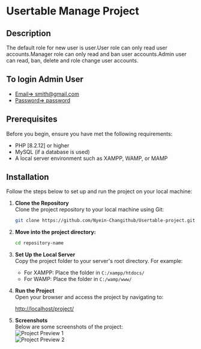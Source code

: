 # Usertable Manage Project


## Description
The default role for new user is user.User role can only read user accounts.Manager role can only read and ban user accounts.Admin user can read, ban, delete and role change user accounts.

## To login Admin User 
- [Email=> smith@gmail.com](#Email=>smith@gmail.com)
- [Password=> password](#Password=>password)

## Prerequisites
Before you begin, ensure you have met the following requirements:
- PHP [8.2.12] or higher
- MySQL (if a database is used)
- A local server environment such as XAMPP, WAMP, or MAMP

## Installation
Follow the steps below to set up and run the project on your local machine:

1. **Clone the Repository**  
   Clone the project repository to your local machine using Git:
   ```bash
   git clone https://github.com/Nyein-Changithub/Usertable-project.git


2. **Move into the project directory:**
   ```bash
   cd repository-name

3. **Set Up the Local Server**  
   Copy the project folder to your server's root directory. For example:
   - For XAMPP: Place the folder in `C:/xampp/htdocs/`
   - For WAMP: Place the folder in `C:/wamp/www/`

4. **Run the Project**  
   Open your browser and access the project by navigating to:
    
   [http://localhost/project/](http://localhost/project/)

6. **Screenshots**  
   Below are some screenshots of the project:  
   ![Project Preview 1](https://github.com/Nyein-Changithub/Usertable-project/blob/2190e92fede2aedb408e19519ff304d18571c05e/prj-pp.PNG)  
   ![Project Preview 2](https://github.com/Nyein-Changithub/Usertable-project/blob/16b77ee6085d8d1284509a009720d5a3003b6997/Prj-photo.PNG)


